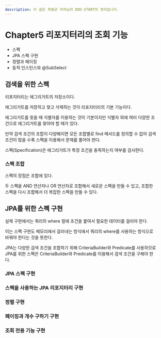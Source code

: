 ```yaml
---
description: 이 글은 최범균 저자님의 DDD-START의 정리입니다.
---
```


# Chapter5 리포지터리의 조회 기능

* 스펙
* JPA 스펙 구현
* 정렬과 페이징
* 동적 인스턴스와 @SubSelect

## 검색을 위한 스펙

리포지터리는 애그리거트의 저장소이다.

애그리거트를 저장하고 찾고 삭제하는 것이 리포지터리의 기본 기능이다.

애그리거트를 찾을 때 식별자를 이용하는 것이 기본이지만 식별자 외에 여러 다양한 조건으로 애그리거트를 찾아야 할 때가 있다.

만약 검색 조건의 조합이 다양해지면 모든 조합별로 find 메서드를 정의할 수 없어 검색 조건이 많을 수록 스펙을 이용해서 문제를 풀어야 한다.

스펙\(Specification\)은 애그리거트가 특정 조건을 충족하는지 여부를 검사한다.

### 스펙 조합

스펙의 장점은 조합에 있다.

두 스펙을 AND 연산자나 OR 연산자로 조합해서 새로운 스펙을 만들 수 있고, 조합한 스펙을 다시 조합해서 더 복잡한 스펙을 만들 수 있다.

## JPA를 위한 스펙 구현

실제 구현에서는 쿼리의 where 절에 조건을 붙여서 필요한 데이터를 걸러야 한다.

이는 스펙 구현도 메모리에서 걸러내는 방식에서 쿼리의 where를 사용하는 방식으로 바꿔야 한다는 것을 뜻한다.

JPA는 다양한 검색 조건을 조합하기 위해 CriteriaBuilder와 Predicate를 사용하므로 JPA를 위한 스펙은 CriteriaBuilder와 Predicate를 이용해서 검색 조건을 구해야 한다.

### JPA 스펙 구현

### 스펙을 사용하는 JPA 리포지터리 구현

### 정렬 구현

### 페이징과 개수 구하기 구현

### 조회 전용 기능 구현

